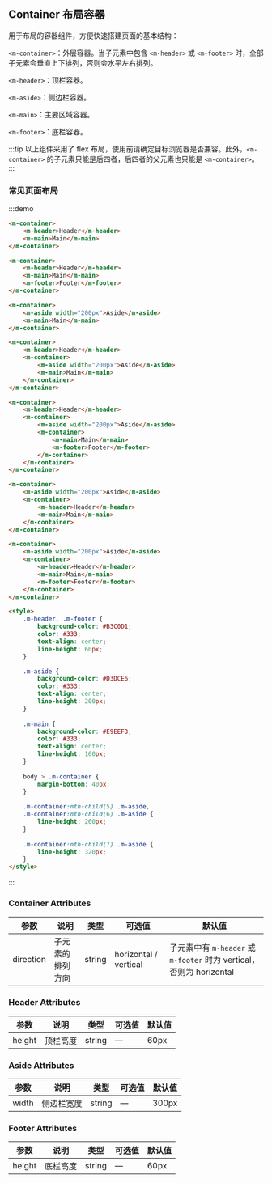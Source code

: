 ## Container 布局容器
用于布局的容器组件，方便快速搭建页面的基本结构：

`<m-container>`：外层容器。当子元素中包含 `<m-header>` 或 `<m-footer>` 时，全部子元素会垂直上下排列，否则会水平左右排列。

`<m-header>`：顶栏容器。

`<m-aside>`：侧边栏容器。

`<m-main>`：主要区域容器。

`<m-footer>`：底栏容器。

:::tip
以上组件采用了 flex 布局，使用前请确定目标浏览器是否兼容。此外，`<m-container>` 的子元素只能是后四者，后四者的父元素也只能是 `<m-container>`。
:::

### 常见页面布局

:::demo
```html
<m-container>
    <m-header>Header</m-header>
    <m-main>Main</m-main>
</m-container>

<m-container>
    <m-header>Header</m-header>
    <m-main>Main</m-main>
    <m-footer>Footer</m-footer>
</m-container>

<m-container>
    <m-aside width="200px">Aside</m-aside>
    <m-main>Main</m-main>
</m-container>

<m-container>
    <m-header>Header</m-header>
    <m-container>
        <m-aside width="200px">Aside</m-aside>
        <m-main>Main</m-main>
    </m-container>
</m-container>

<m-container>
    <m-header>Header</m-header>
    <m-container>
        <m-aside width="200px">Aside</m-aside>
        <m-container>
            <m-main>Main</m-main>
            <m-footer>Footer</m-footer>
        </m-container>
    </m-container>
</m-container>

<m-container>
    <m-aside width="200px">Aside</m-aside>
    <m-container>
        <m-header>Header</m-header>
        <m-main>Main</m-main>
    </m-container>
</m-container>

<m-container>
    <m-aside width="200px">Aside</m-aside>
    <m-container>
        <m-header>Header</m-header>
        <m-main>Main</m-main>
        <m-footer>Footer</m-footer>
    </m-container>
</m-container>

<style>
    .m-header, .m-footer {
        background-color: #B3C0D1;
        color: #333;
        text-align: center;
        line-height: 60px;
    }

    .m-aside {
        background-color: #D3DCE6;
        color: #333;
        text-align: center;
        line-height: 200px;
    }
  
    .m-main {
        background-color: #E9EEF3;
        color: #333;
        text-align: center;
        line-height: 160px;
    }
  
    body > .m-container {
        margin-bottom: 40px;
    }
  
    .m-container:nth-child(5) .m-aside,
    .m-container:nth-child(6) .m-aside {
        line-height: 260px;
    }
  
    .m-container:nth-child(7) .m-aside {
        line-height: 320px;
    }
</style>
```
:::

### Container Attributes
| 参数    | 说明     | 类型    | 可选值      | 默认值 |
|---------|----------|---------|-------------|--------|
| direction | 子元素的排列方向 | string | horizontal / vertical | 子元素中有 `m-header` 或 `m-footer` 时为 vertical，否则为 horizontal |

### Header Attributes
| 参数    | 说明     | 类型    | 可选值      | 默认值 |
|---------|----------|---------|-------------|--------|
| height | 顶栏高度 | string | — | 60px |

### Aside Attributes
| 参数    | 说明     | 类型    | 可选值      | 默认值 |
|---------|----------|---------|-------------|--------|
| width | 侧边栏宽度 | string | — | 300px |

### Footer Attributes
| 参数    | 说明     | 类型    | 可选值      | 默认值 |
|---------|----------|---------|-------------|--------|
| height | 底栏高度 | string | — | 60px |